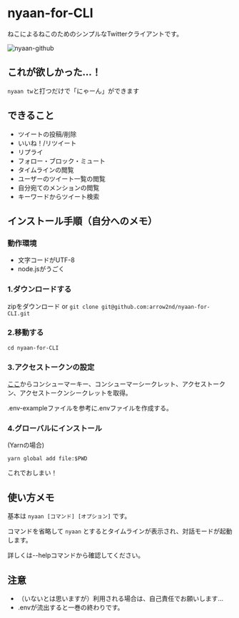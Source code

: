 # nyaan-for-CLI

ねこによるねこのためのシンプルなTwitterクライアントです。

![nyaan-github](https://user-images.githubusercontent.com/44780846/85189449-36d15000-b2ea-11ea-8e99-772aefad5df0.gif)

## これが欲しかった…！

```nyaan tw```と打つだけで「にゃーん」ができます

## できること
- ツイートの投稿/削除
- いいね！/リツイート
- リプライ
- フォロー・ブロック・ミュート
- タイムラインの閲覧
- ユーザーのツイート一覧の閲覧
- 自分宛てのメンションの閲覧
- キーワードからツイート検索

## インストール手順（自分へのメモ）

### 動作環境
- 文字コードがUTF-8
- node.jsがうごく

### 1.ダウンロードする

zipをダウンロード or ```git clone git@github.com:arrow2nd/nyaan-for-CLI.git```

### 2.移動する

```cd nyaan-for-CLI```

### 3.アクセストークンの設定

[ここ](https://developer.twitter.com/en/apps)からコンシューマーキー、コンシューマーシークレット、アクセストークン、アクセストークンシークレットを取得。

.env-exampleファイルを参考に.envファイルを作成する。

### 4.グローバルにインストール

(Yarnの場合)

```yarn global add file:$PWD ``` 

これでおしまい！


## 使い方メモ

基本は ```nyaan [コマンド] [オプション]``` です。

コマンドを省略して ```nyaan``` とするとタイムラインが表示され、対話モードが起動します。

詳しくは--helpコマンドから確認してください。

## 注意
- （いないとは思いますが）利用される場合は、自己責任でお願いします…
- .envが流出すると一巻の終わりです。
